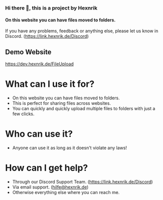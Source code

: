 ### Hi there 👋, this is a project by Hexnrik
#### On this website you can have files moved to folders.


If you have any problems, feedback or anything else, please let us know in Discord. (https://link.hexnrik.de/Discord)

## Demo Website
https://dev.hexnrik.de/FileUpload

# What can I use it for?

- On this website you can have files moved to folders.
- This is perfect for sharing files across websites.
- You can quickly and quickly upload multiple files to folders with just a few clicks.

# Who can use it?

- Anyone can use it as long as it doesn't violate any laws!

# How can I get help?

- Through our Discord Support Team. (https://link.hexnrik.de/Discord)
- Via email support. (hilfe@hexnrik.de)
- Otherwise everything else where you can reach me.
